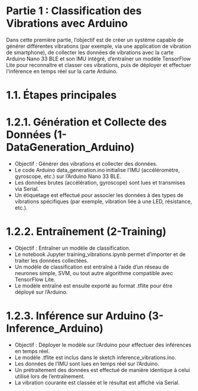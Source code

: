 # Partie 1 : Classification des Vibrations avec Arduino

Dans cette première partie, l’objectif est de créer un système capable de générer différentes vibrations (par exemple, via une application de vibration de smartphone), de collecter les données de vibrations avec la carte Arduino Nano 33 BLE et son IMU intégré, d’entraîner un modèle TensorFlow Lite pour reconnaître et classer ces vibrations, puis de déployer et effectuer l'inférence en temps réel sur la carte Arduino.

# 1.1. Étapes principales

# 1.2.1. Génération et Collecte des Données (1-DataGeneration_Arduino)
- Objectif : Générer des vibrations et collecter des données.
- Le code Arduino data_generation.ino initialise l’IMU (accéléromètre, gyroscope, etc.) sur l’Arduino Nano 33 BLE.
- Les données brutes (accélération, gyroscope) sont lues et transmises via Serial.
- Un étiquetage est effectué pour associer les données à des types de vibrations spécifiques (par exemple, vibration liée à une LED, résistance, etc.).

# 1.2.2. Entraînement (2-Training)
- Objectif : Entraîner un modèle de classification.
- Le notebook Jupyter training_vibrations.ipynb permet d’importer et de traiter les données collectées.
- Un modèle de classification est entraîné à l’aide d’un réseau de neurones simple, SVM, ou tout autre algorithme compatible avec TensorFlow Lite.
- Le modèle entraîné est ensuite exporté au format .tflite pour être déployé sur l’Arduino.

# 1.2.3. Inférence sur Arduino (3-Inference_Arduino)
- Objectif : Déployer le modèle sur l’Arduino pour effectuer des inférences en temps réel.
- Le modèle .tflite est inclus dans le sketch inference_vibrations.ino.
- Les données de l’IMU sont lues en temps réel sur l’Arduino.
- Un prétraitement des données est effectué de manière identique à celui utilisé lors de l’entraînement.
- La vibration courante est classée et le résultat est affiché via Serial.

